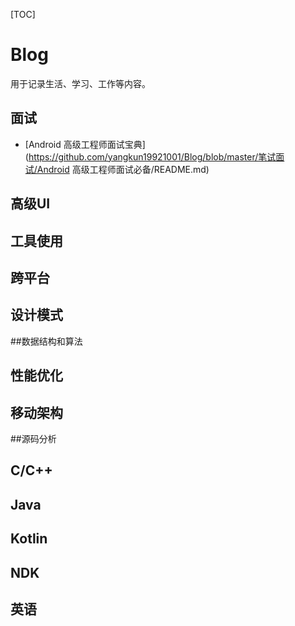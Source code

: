 [TOC]



# Blog

用于记录生活、学习、工作等内容。

## 面试

- [Android 高级工程师面试宝典](https://github.com/yangkun19921001/Blog/blob/master/笔试面试/Android 高级工程师面试必备/README.md)

## 高级UI

## 工具使用

## 跨平台

## 设计模式

##数据结构和算法

## 性能优化

## 移动架构

##源码分析

## C/C++

## Java

## Kotlin

## NDK

## 英语



